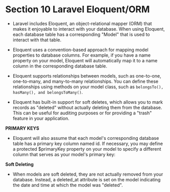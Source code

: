 # Section 10 Laravel Eloquent/ORM

- Laravel includes Eloquent, an object-relational mapper (ORM) that makes it enjoyable to interact with your database. When using Eloquent, each database table has a corresponding "Model" that is used to interact with that table.

- Eloquent uses a convention-based approach for mapping model properties to database columns. For example, if you have a name property on your model, Eloquent will automatically map it to a name column in the corresponding database table.

- Eloquent supports relationships between models, such as one-to-one, one-to-many, and many-to-many relationships. You can define these relationships using methods on your model class, such as ``belongsTo(), hasMany(), and belongsToMany()``.

- Eloquent has built-in support for soft deletes, which allows you to mark records as "deleted" without actually deleting them from the database. This can be useful for auditing purposes or for providing a "trash" feature in your application.

**PRIMARY KEYS**

- Eloquent will also assume that each model's corresponding database table has a primary key column named id. If necessary, you may define a protected $primaryKey property on your model to specify a different column that serves as your model's primary key: 

**Soft Deleting** 

- When models are soft deleted, they are not actually removed from your database. Instead, a deleted_at attribute is set on the model indicating the date and time at which the model was "deleted".